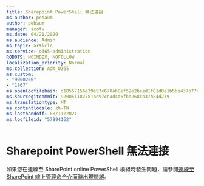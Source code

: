 ```yaml
---
title: Sharepoint PowerShell 無法連接
ms.author: pebaum
author: pebaum
manager: scotv
ms.date: 04/21/2020
ms.audience: Admin
ms.topic: article
ms.service: o365-administration
ROBOTS: NOINDEX, NOFOLLOW
localization_priority: Normal
ms.collection: Adm_O365
ms.custom:
- "9000266"
- "1867"
ms.openlocfilehash: d18557156e39e93c678ab8ef52e2beed1f81d0e1b5be437b77a3fdca34f3d353
ms.sourcegitcommit: 920051182781bd97ce4d4d6fbd268cb37b84d239
ms.translationtype: MT
ms.contentlocale: zh-TW
ms.lasthandoff: 08/11/2021
ms.locfileid: "57894162"
---
```

# <a name="sharepoint-powershell-unable-to-connect"></a>Sharepoint PowerShell 無法連接

如果您在連線至 SharePoint online PowerShell 模組時發生問題，請參閱[連線至 SharePoint 線上管理命令介面時出現錯誤](https://docs.microsoft.com/sharepoint/troubleshoot/administration/errors-connecting-to-management-shell)。